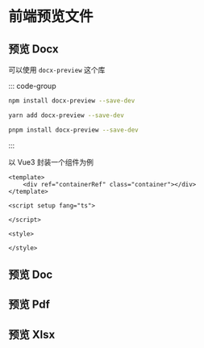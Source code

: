 # 前端预览文件

## 预览 Docx

可以使用 `docx-preview` 这个库

::: code-group
```sh [npm]
npm install docx-preview --save-dev
```
```sh [yarn]
yarn add docx-preview --save-dev
```
```sh [pnpm]
pnpm install docx-preview --save-dev
```
:::

以 Vue3 封装一个组件为例

```vue
<template>
    <div ref="containerRef" class="container"></div>
</template>

<script setup fang="ts">

</script>

<style>

</style>
```

## 预览 Doc

## 预览 Pdf

## 预览 Xlsx